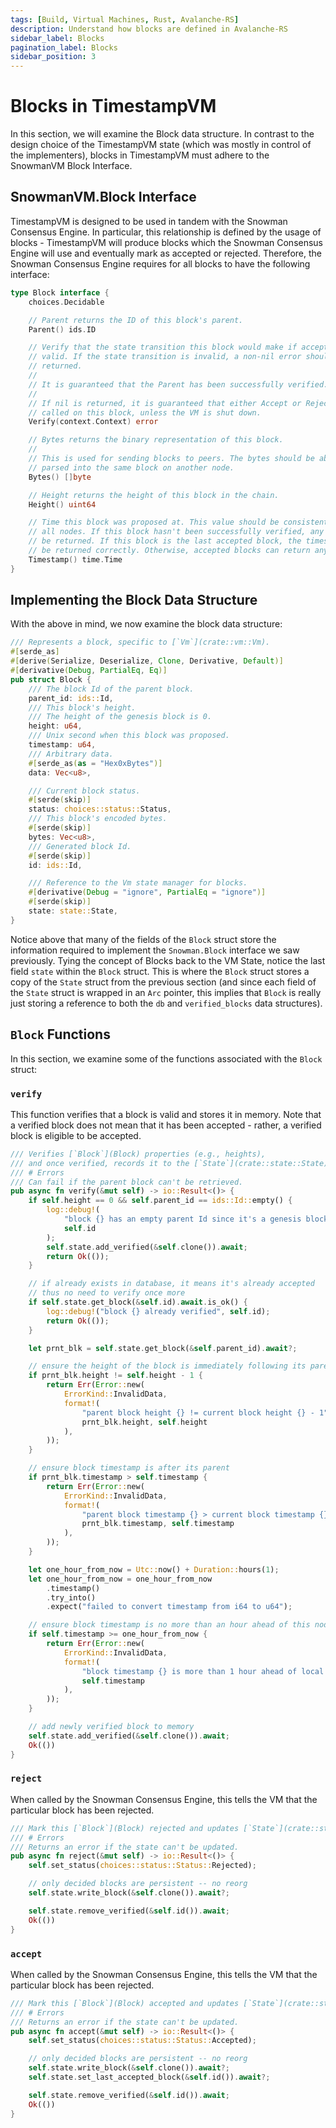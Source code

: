 ```yaml
---
tags: [Build, Virtual Machines, Rust, Avalanche-RS]
description: Understand how blocks are defined in Avalanche-RS
sidebar_label: Blocks
pagination_label: Blocks
sidebar_position: 3
---
```


# Blocks in TimestampVM

In this section, we will examine the Block data structure. In contrast to the design choice of the TimestampVM state (which was mostly in control of the implementers), blocks in TimestampVM must adhere to the SnowmanVM Block Interface.

## SnowmanVM.Block Interface

TimestampVM is designed to be used in tandem with the Snowman Consensus Engine. In particular, this relationship is defined by the usage of blocks - TimestampVM will produce blocks which the Snowman Consensus Engine will use and eventually mark as accepted or rejected. Therefore, the Snowman Consensus Engine requires for all blocks to have the following interface:

```go
type Block interface {
	choices.Decidable

	// Parent returns the ID of this block's parent.
	Parent() ids.ID

	// Verify that the state transition this block would make if accepted is
	// valid. If the state transition is invalid, a non-nil error should be
	// returned.
	//
	// It is guaranteed that the Parent has been successfully verified.
	//
	// If nil is returned, it is guaranteed that either Accept or Reject will be
	// called on this block, unless the VM is shut down.
	Verify(context.Context) error

	// Bytes returns the binary representation of this block.
	//
	// This is used for sending blocks to peers. The bytes should be able to be
	// parsed into the same block on another node.
	Bytes() []byte

	// Height returns the height of this block in the chain.
	Height() uint64

	// Time this block was proposed at. This value should be consistent across
	// all nodes. If this block hasn't been successfully verified, any value can
	// be returned. If this block is the last accepted block, the timestamp must
	// be returned correctly. Otherwise, accepted blocks can return any value.
	Timestamp() time.Time
}
```

## Implementing the Block Data Structure

With the above in mind, we now examine the block data structure:

```rust
/// Represents a block, specific to [`Vm`](crate::vm::Vm).
#[serde_as]
#[derive(Serialize, Deserialize, Clone, Derivative, Default)]
#[derivative(Debug, PartialEq, Eq)]
pub struct Block {
    /// The block Id of the parent block.
    parent_id: ids::Id,
    /// This block's height.
    /// The height of the genesis block is 0.
    height: u64,
    /// Unix second when this block was proposed.
    timestamp: u64,
    /// Arbitrary data.
    #[serde_as(as = "Hex0xBytes")]
    data: Vec<u8>,

    /// Current block status.
    #[serde(skip)]
    status: choices::status::Status,
    /// This block's encoded bytes.
    #[serde(skip)]
    bytes: Vec<u8>,
    /// Generated block Id.
    #[serde(skip)]
    id: ids::Id,

    /// Reference to the Vm state manager for blocks.
    #[derivative(Debug = "ignore", PartialEq = "ignore")]
    #[serde(skip)]
    state: state::State,
}
```

Notice above that many of the fields of the `Block` struct store the information required to implement the `Snowman.Block` interface we saw previously. Tying the concept of Blocks back to the VM State, notice the last field `state` within the `Block` struct. This is where the `Block` struct stores a copy of the `State` struct from the previous section (and since each field of the `State` struct is wrapped in an `Arc` pointer, this implies that `Block` is really just storing a reference to both the `db` and `verified_blocks` data structures).

## `Block` Functions

In this section, we examine some of the functions associated with the `Block` struct:

### `verify`

This function verifies that a block is valid and stores it in memory. Note that a verified block does not mean that it has been accepted - rather, a verified block is eligible to be accepted.

```rust
/// Verifies [`Block`](Block) properties (e.g., heights),
/// and once verified, records it to the [`State`](crate::state::State).
/// # Errors
/// Can fail if the parent block can't be retrieved.
pub async fn verify(&mut self) -> io::Result<()> {
    if self.height == 0 && self.parent_id == ids::Id::empty() {
        log::debug!(
            "block {} has an empty parent Id since it's a genesis block -- skipping verify",
            self.id
        );
        self.state.add_verified(&self.clone()).await;
        return Ok(());
    }

    // if already exists in database, it means it's already accepted
    // thus no need to verify once more
    if self.state.get_block(&self.id).await.is_ok() {
        log::debug!("block {} already verified", self.id);
        return Ok(());
    }

    let prnt_blk = self.state.get_block(&self.parent_id).await?;

    // ensure the height of the block is immediately following its parent
    if prnt_blk.height != self.height - 1 {
        return Err(Error::new(
            ErrorKind::InvalidData,
            format!(
                "parent block height {} != current block height {} - 1",
                prnt_blk.height, self.height
            ),
        ));
    }

    // ensure block timestamp is after its parent
    if prnt_blk.timestamp > self.timestamp {
        return Err(Error::new(
            ErrorKind::InvalidData,
            format!(
                "parent block timestamp {} > current block timestamp {}",
                prnt_blk.timestamp, self.timestamp
            ),
        ));
    }

    let one_hour_from_now = Utc::now() + Duration::hours(1);
    let one_hour_from_now = one_hour_from_now
        .timestamp()
        .try_into()
        .expect("failed to convert timestamp from i64 to u64");

    // ensure block timestamp is no more than an hour ahead of this nodes time
    if self.timestamp >= one_hour_from_now {
        return Err(Error::new(
            ErrorKind::InvalidData,
            format!(
                "block timestamp {} is more than 1 hour ahead of local time",
                self.timestamp
            ),
        ));
    }

    // add newly verified block to memory
    self.state.add_verified(&self.clone()).await;
    Ok(())
}
```

### `reject`

When called by the Snowman Consensus Engine, this tells the VM that the particular block has been rejected.

```rust
/// Mark this [`Block`](Block) rejected and updates [`State`](crate::state::State) accordingly.
/// # Errors
/// Returns an error if the state can't be updated.
pub async fn reject(&mut self) -> io::Result<()> {
    self.set_status(choices::status::Status::Rejected);

    // only decided blocks are persistent -- no reorg
    self.state.write_block(&self.clone()).await?;

    self.state.remove_verified(&self.id()).await;
    Ok(())
}
```

### `accept`

When called by the Snowman Consensus Engine, this tells the VM that the particular block has been rejected.

```rust
/// Mark this [`Block`](Block) accepted and updates [`State`](crate::state::State) accordingly.
/// # Errors
/// Returns an error if the state can't be updated.
pub async fn accept(&mut self) -> io::Result<()> {
    self.set_status(choices::status::Status::Accepted);

    // only decided blocks are persistent -- no reorg
    self.state.write_block(&self.clone()).await?;
    self.state.set_last_accepted_block(&self.id()).await?;

    self.state.remove_verified(&self.id()).await;
    Ok(())
}
```
